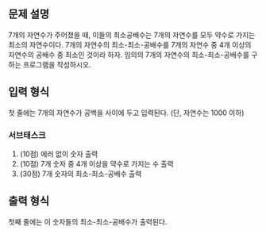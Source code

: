 ## 문제 설명

7개의 자연수가 주어졌을 때, 이들의 최소공배수는 7개의 자연수를 모두 약수로 가지는 최소의 자연수이다. 7개의 자연수의 최소-최소-공배수를 7개의 자연수 중 4개 이상의 자연수의 공배수 중 최소인 것이라 하자. 임의의 7개의 자연수의 최소-최소-공배수를 구하는 프로그램을 작성하시오. 

## 입력 형식

첫 줄에는 7개의 자연수가 공백을 사이에 두고 입력된다. (단, 자연수는 1000 이하)

### 서브태스크

1. (10점) 에러 없이 숫자 출력
2. (10점) 7개 숫자 중 4개 이상을 약수로 가지는 수 출력
3. (30점) 7개 숫자의 최소-최소-공배수 출력

## 출력 형식

첫째 줄에는 이 숫자들의 최소-최소-공배수가 출력된다.